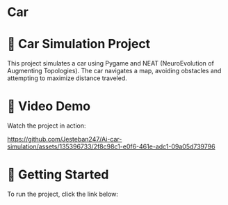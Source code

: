 # Car

# 🚗 Car Simulation Project
This project simulates a car using Pygame and NEAT (NeuroEvolution of Augmenting Topologies). The car navigates a map, avoiding obstacles and attempting to maximize distance traveled.

# 🎥 Video Demo
Watch the project in action:

https://github.com/Jesteban247/Ai-car-simulation/assets/135396733/2f8c98c1-e0f6-461e-adc1-09a05d739796

# 🚀 Getting Started
To run the project, click the link below:
